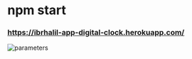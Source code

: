 # npm start
### https://ibrhalil-app-digital-clock.herokuapp.com/

![parameters](https://user-images.githubusercontent.com/52247284/185710297-36363ba3-4ee1-496b-a5ae-ff3e80588398.PNG)
